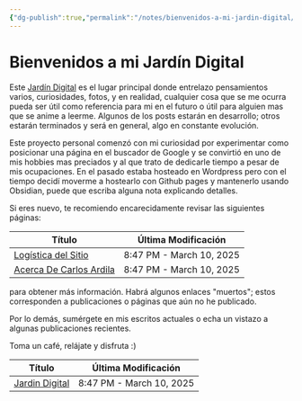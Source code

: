 ```yaml
---
{"dg-publish":true,"permalink":"/notes/bienvenidos-a-mi-jardin-digital/","title":"Bienvenidos a mi Jardín Digital","tags":["page","gardenEntry","gardenEntry","gardenEntry","gardenEntry"],"created":"2025-03-10T08:08:23.222-05:00","updated":"2025-03-10T21:04:56.574-05:00"}
---
```


# Bienvenidos a mi Jardín Digital

Este [Jardín Digital](/notes/jardin-digital/) es el lugar principal donde entrelazo pensamientos varios, curiosidades, fotos, y en realidad, cualquier cosa que se me ocurra pueda ser útil como referencia para mi en el futuro o útil para alguien mas que se anime a leerme. Algunos de los posts estarán en desarrollo; otros estarán terminados y será en general, algo en constante evolución.

Este proyecto personal comenzó con mi curiosidad por experimentar como posicionar una página en el buscador de Google y se convirtió en uno de mis hobbies mas preciados y al que trato de dedicarle tiempo a pesar de mis ocupaciones. En el pasado estaba hosteado en Wordpress pero con el tiempo decidí moverme a hostearlo con Github pages y mantenerlo usando Obsidian, puede que escriba alguna nota explicando detalles.

Si eres nuevo, te recomiendo encarecidamente revisar las siguientes páginas:

<div><table class="dataview table-view-table"><thead class="table-view-thead"><tr class="table-view-tr-header"><th class="table-view-th"><span>Título</span></th><th class="table-view-th"><span>Última Modificación</span></th></tr></thead><tbody class="table-view-tbody"><tr><td><span><a data-tooltip-position="top" aria-label="Notes/Logística del Sitio.md" data-href="Notes/Logística del Sitio.md" href="Notes/Logística del Sitio.md" class="internal-link" target="_blank" rel="noopener nofollow">Logística del Sitio</a></span></td><td>8:47 PM - March 10, 2025</td></tr><tr><td><span><a data-tooltip-position="top" aria-label="Notes/Acerca De Carlos Ardila.md" data-href="Notes/Acerca De Carlos Ardila.md" href="Notes/Acerca De Carlos Ardila.md" class="internal-link" target="_blank" rel="noopener nofollow">Acerca De Carlos Ardila</a></span></td><td>8:47 PM - March 10, 2025</td></tr></tbody></table></div>



para obtener más información. Habrá algunos enlaces "muertos"; estos corresponden a publicaciones o páginas que aún no he publicado.

Por lo demás, sumérgete en mis escritos actuales o echa un vistazo a algunas publicaciones recientes.

Toma un café, relájate y disfruta :)


<div><table class="dataview table-view-table"><thead class="table-view-thead"><tr class="table-view-tr-header"><th class="table-view-th"><span>Título</span></th><th class="table-view-th"><span>Última Modificación</span></th></tr></thead><tbody class="table-view-tbody"><tr><td><span><a data-tooltip-position="top" aria-label="Notes/Jardin Digital.md" data-href="Notes/Jardin Digital.md" href="Notes/Jardin Digital.md" class="internal-link" target="_blank" rel="noopener nofollow">Jardin Digital</a></span></td><td>8:47 PM - March 10, 2025</td></tr></tbody></table></div>


